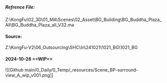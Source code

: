 ##### Refrence File:
Z:\KongFu\02_3D\01_MA\Scenes\02_Asset\BG_Building\BG_Buddha_Plaza_All\BG_Buddha_Plaza_all_V32.ma

#### Source:
Z:\KongFu-V2\06_Outsourcing\SHC\In\241021\1021_BG\1021_BG

#### 2024-10-28 ==WIP==
![[Github main/0_Daily/0_Temp/_resources/Scene_BP-surround-view_A_wip_v001.png]]


